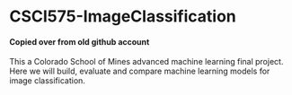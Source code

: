 # CSCI575-ImageClassification
#### Copied over from old github account
This a Colorado School of Mines advanced machine learning final project. Here we will build, evaluate and compare machine learning models for image classification.
